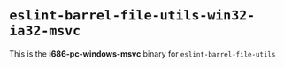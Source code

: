 # `eslint-barrel-file-utils-win32-ia32-msvc`

This is the **i686-pc-windows-msvc** binary for `eslint-barrel-file-utils`
